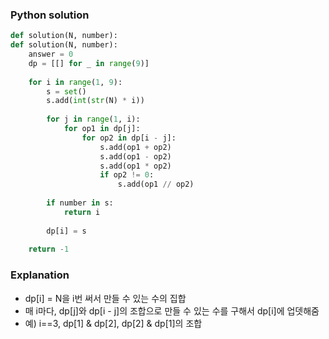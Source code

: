 ### Python solution
```python
def solution(N, number):
def solution(N, number):
    answer = 0
    dp = [[] for _ in range(9)]
    
    for i in range(1, 9):
        s = set()
        s.add(int(str(N) * i))
    
        for j in range(1, i):
            for op1 in dp[j]:
                for op2 in dp[i - j]:
                    s.add(op1 + op2)
                    s.add(op1 - op2)
                    s.add(op1 * op2)
                    if op2 != 0:
                        s.add(op1 // op2)
                    
        if number in s:
            return i
        
        dp[i] = s
        
    return -1
```

### Explanation
- dp[i] = N을 i번 써서 만들 수 있는 수의 집합
- 매 i마다, dp[j]와 dp[i - j]의 조합으로 만들 수 있는 수를 구해서 dp[i]에 업뎃해줌
- 예) i==3, dp[1] & dp[2], dp[2] & dp[1]의 조합
